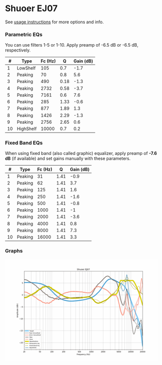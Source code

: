 # Shuoer EJ07
See [usage instructions](https://github.com/jaakkopasanen/AutoEq#usage) for more options and info.

### Parametric EQs
You can use filters 1-5 or 1-10. Apply preamp of -6.5 dB or -6.5 dB, respectively.

|   # | Type      |   Fc (Hz) |    Q |   Gain (dB) |
|-----|-----------|-----------|------|-------------|
|   1 | LowShelf  |       105 | 0.7  |        -1.7 |
|   2 | Peaking   |        70 | 0.8  |         5.6 |
|   3 | Peaking   |       490 | 0.18 |        -1.3 |
|   4 | Peaking   |      2732 | 0.58 |        -3.7 |
|   5 | Peaking   |      7161 | 0.6  |         7.6 |
|   6 | Peaking   |       285 | 1.33 |        -0.6 |
|   7 | Peaking   |       877 | 1.89 |         1.3 |
|   8 | Peaking   |      1426 | 2.29 |        -1.3 |
|   9 | Peaking   |      2756 | 2.65 |         0.6 |
|  10 | HighShelf |     10000 | 0.7  |         0.2 |

### Fixed Band EQs
When using fixed band (also called graphic) equalizer, apply preamp of **-7.6 dB** (if available) and set gains manually with these parameters.

|   # | Type    |   Fc (Hz) |    Q |   Gain (dB) |
|-----|---------|-----------|------|-------------|
|   1 | Peaking |        31 | 1.41 |        -0.9 |
|   2 | Peaking |        62 | 1.41 |         3.7 |
|   3 | Peaking |       125 | 1.41 |         1.6 |
|   4 | Peaking |       250 | 1.41 |        -1.6 |
|   5 | Peaking |       500 | 1.41 |        -0.8 |
|   6 | Peaking |      1000 | 1.41 |        -1   |
|   7 | Peaking |      2000 | 1.41 |        -3.6 |
|   8 | Peaking |      4000 | 1.41 |         0.8 |
|   9 | Peaking |      8000 | 1.41 |         7.3 |
|  10 | Peaking |     16000 | 1.41 |         3.3 |

### Graphs
![](./Shuoer%20EJ07.png)
